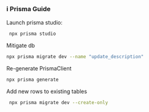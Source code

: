 ### ℹ️ Prisma Guide

Launch prisma studio:

```sh
 npx prisma studio
```

Mitigate db

```sh
npx prisma migrate dev --name "update_description"
```

Re-generate PrismaClient

```sh
npx prisma generate
```

Add new rows to existing tables

```sh
 npx prisma migrate dev --create-only
```
